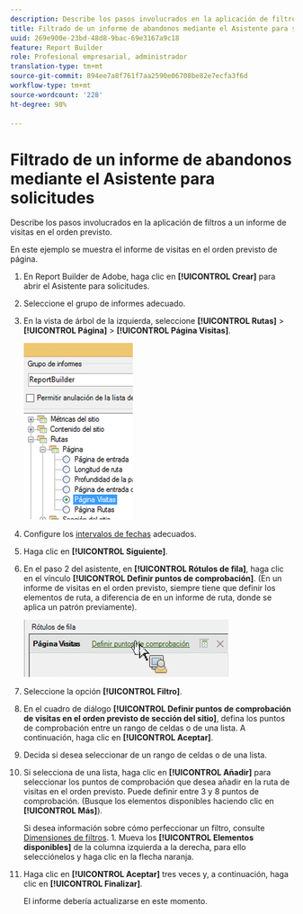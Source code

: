 ```yaml
---
description: Describe los pasos involucrados en la aplicación de filtros a un informe de visitas en el orden previsto.
title: Filtrado de un informe de abandonos mediante el Asistente para solicitudes
uuid: 269e900e-23bd-48d8-9bac-69e3167a9c18
feature: Report Builder
role: Profesional empresarial, administrador
translation-type: tm+mt
source-git-commit: 894ee7a8f761f7aa2590e06708be82e7ecfa3f6d
workflow-type: tm+mt
source-wordcount: '228'
ht-degree: 98%

---
```



# Filtrado de un informe de abandonos mediante el Asistente para solicitudes

Describe los pasos involucrados en la aplicación de filtros a un informe de visitas en el orden previsto.

En este ejemplo se muestra el informe de visitas en el orden previsto de página.

1. En Report Builder de Adobe, haga clic en **[!UICONTROL Crear]** para abrir el Asistente para solicitudes.
1. Seleccione el grupo de informes adecuado.
1. En la vista de árbol de la izquierda, seleccione **[!UICONTROL Rutas]** > **[!UICONTROL Página]** > **[!UICONTROL Página Visitas]**.

   ![](assets/page_fallout.png)

1. Configure los [intervalos de fechas](/help/analyze/report-builder/data-requests/configuring-report-dates/custom-calendar.md) adecuados.
1. Haga clic en **[!UICONTROL Siguiente]**.
1. En el paso 2 del asistente, en **[!UICONTROL Rótulos de fila]**, haga clic en el vínculo **[!UICONTROL Definir puntos de comprobación]**. (En un informe de visitas en el orden previsto, siempre tiene que definir los elementos de ruta, a diferencia de en un informe de ruta, donde se aplica un patrón previamente).

   ![](assets/define_checkpoints.png)

1. Seleccione la opción **[!UICONTROL Filtro]**.

1. En el cuadro de diálogo **[!UICONTROL Definir puntos de comprobación de visitas en el orden previsto de sección del sitio]**, defina los puntos de comprobación entre un rango de celdas o de una lista. A continuación, haga clic en **[!UICONTROL Aceptar]**.
1. Decida si desea seleccionar de un rango de celdas o de una lista.
1. Si selecciona de una lista, haga clic en **[!UICONTROL Añadir]** para seleccionar los puntos de comprobación que desea añadir en la ruta de visitas en el orden previsto. Puede definir entre 3 y 8 puntos de comprobación. (Busque los elementos disponibles haciendo clic en **[!UICONTROL Más]**).

   Si desea información sobre cómo perfeccionar un filtro, consulte [Dimensiones de filtros](/help/analyze/report-builder/layout/c-filter-dimensions/filter-dimensions.md). 1. Mueva los **[!UICONTROL Elementos disponibles]** de la columna izquierda a la derecha, para ello selecciónelos y haga clic en la flecha naranja.
1. Haga clic en **[!UICONTROL Aceptar]** tres veces y, a continuación, haga clic en **[!UICONTROL Finalizar]**.

   El informe debería actualizarse en este momento.
